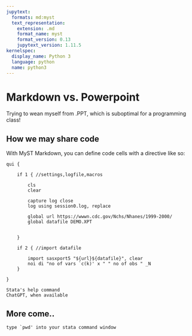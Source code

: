 ```yaml
---
jupytext:
  formats: md:myst
  text_representation:
    extension: .md
    format_name: myst
    format_version: 0.13
    jupytext_version: 1.11.5
kernelspec:
  display_name: Python 3
  language: python
  name: python3
---
```


# Markdown vs. Powerpoint

Trying to wean myself from .PPT, which is suboptimal for a programming class!

## How we may share code

With MyST Markdown, you can define code cells with a directive like so:

```{code-cell}
qui {
    
    if 1 { //settings,logfile,macros
    
        cls 
        clear 
        
        capture log close 
        log using session0.log, replace 
        
        global url https://wwwn.cdc.gov/Nchs/Nhanes/1999-2000/
        global datafile DEMO.XPT 
        
        
    }
    
    if 2 { //import datafile
        
        import sasxport5 "${url}${datafile}", clear
        noi di "no of vars `c(k)' x " " no of obs " _N
    }
    
}
```

```{seealso}
Stata's help command
ChatGPT, when available
```

## More come..

```
type `pwd' into your stata command window
```
